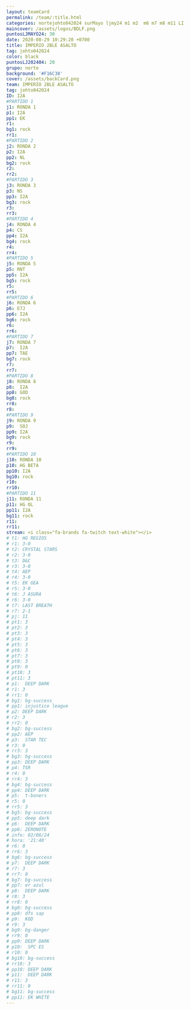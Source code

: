 ```yaml
---
layout: teamCard
permalink: /team/:title.html
categories: nortejohto042024 surMayo ljmy24 m1 m2  m6 m7 m8 m11 LI
maincover: /assets/logos/BDLF.png
puntosLJMAYO24: 30
date: 2020-08-29 10:29:20 +0700
title: IMPERIO 2BLE ASALTO
tag: johto042024
color: black
puntosLJ202404: 20
grupo: norte
background: '#F16C38'
cover: /assets/backCard.png
team: IMPERIO 2BLE ASALTO
tag: johto042024
ID: I2A
#PARTIDO 1
j1: RONDA 1
p1: I2A
pp1: EK
r1: 
bg1: rock
rr1: 
#PARTIDO 2
j2: RONDA 2
p2: I2A
pp2: NL
bg2: rock
r2: 
rr2: 
#PARTIDO 3
j3: RONDA 3
p3: NS
pp3: I2A
bg3: rock
r3: 
rr3:
#PARTIDO 4
j4: RONDA 4
p4: CS
pp4: I2A
bg4: rock
r4: 
rr4:
#PARTIDO 5
j5: RONDA 5
p5: RNT
pp5: I2A
bg5: rock
r5: 
rr5:
#PARTIDO 6
j6: RONDA 6
p6: E7J
pp6: I2A
bg6: rock
r6: 
rr6:
#PARTIDO 7
j7: RONDA 7
p7:  I2A
pp7: TAE
bg7: rock
r7: 
rr7: 
#PARTIDO 8
j8: RONDA 8
p8:  I2A
pp8: GOD    
bg8: rock
rr8: 
r8: 
#PARTIDO 9
j9: RONDA 9
p9:  SOJ
pp9: I2A
bg9: rock
r9: 
rr9:  
#PARTIDO 10
j10: RONDA 10
p10: HG BETA
pp10: I2A
bg10: rock
r10: 
rr10:
#PARTIDO 11
j11: RONDA 11
p11: HG OL
pp11: I2A
bg11: rock
r11: 
rr11:
stream: <i class="fa-brands fa-twitch text-white"></i>
# t1: HG REGIOS
# r1: 3-0
# t2: CRYSTAL STARS
# r2: 3-0
# t3: D&C
# r3: 3-0
# t4: AEP
# r4: 3-0
# t5: EK GEA
# r5: 3-0
# t6: J ASURA
# r6: 3-0
# t7: LAST BREATH
# r7: 2-1
# pj: 11
# pt1: 3
# pt2: 3
# pt3: 3
# pt4: 3
# pt5: 3
# pt6: 3
# pt7: 3
# pt8: 3
# pt9: 0
# pt10: 3
# pt11: 3
# p1:  DEEP DARK
# r1: 3
# rr1: 0
# bg1: bg-success
# pp1: injustice league
# p2: DEEP DARK
# r2: 3
# rr2: 0
# bg2: bg-success
# pp2: AEP
# p3:  STAR TEC
# r3: 0
# rr3: 3
# bg3: bg-success
# pp3: DEEP DARK
# p4: TSR
# r4: 0
# rr4: 3
# bg4: bg-success
# pp4: DEEP DARK
# p5:  t-boners
# r5: 0
# rr5: 3
# bg5: bg-success
# pp5: deep dark
# p6:  DEEP DARK
# pp6: ZERONOTE
# info: 02/06/24
# hora: '21:40'
# r6: 0
# rr6: 3
# bg6: bg-success
# p7:  DEEP DARK
# r7: 3
# rr7: 0
# bg7: bg-success
# pp7: er azul
# p8:  DEEP DARK
# r8: 3
# rr8: 0
# bg8: bg-success
# pp8: dfs sap
# p9:  KOD
# r9: 3
# bg9: bg-danger
# rr9: 0
# pp9: DEEP DARK
# p10:  SPC ES
# r10: 0
# bg10: bg-success
# rr10: 3
# pp10: DEEP DARK
# p11:  DEEP DARK
# r11: 3
# rr11: 0
# bg11: bg-success
# pp11: EK WHITE
---
```



